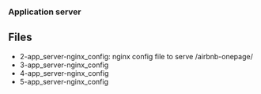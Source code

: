 ### Application server

## Files
- 2-app_server-nginx_config: nginx config file to serve /airbnb-onepage/
- 3-app_server-nginx_config
- 4-app_server-nginx_config
- 5-app_server-nginx_config
